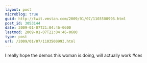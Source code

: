 ```yaml
---
layout: post
microblog: true
guid: http://twit.vmstan.com/2009/01/07/1103500993.html
post_id: 3053144
date: 2009-01-07T21:04:46-0600
lastmod: 2009-01-07T21:04:46-0600
type: post
url: /2009/01/07/1103500993.html
---
```

I really hope the demos this woman is doing, will actually work #ces
